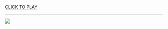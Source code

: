 
<a href="https://premium76.site?title=mr_president_game_unblocked&ref=13M">CLICK TO PLAY</a></h3>
<hr>

<a href="https://premium76.site?title=mr_president_game_unblocked&ref=13M"><img src="https://clearcache.store/games.png"></a>


